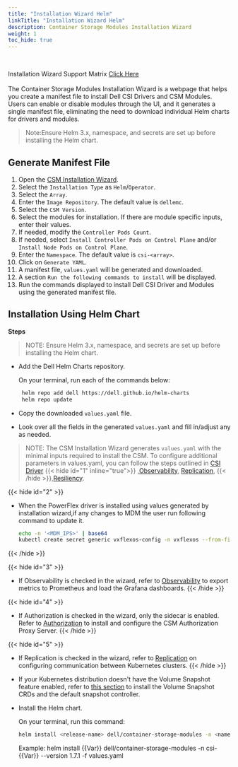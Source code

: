 ```yaml
---
title: "Installation Wizard Helm"
linkTitle: "Installation Wizard Helm"
description: Container Storage Modules Installation Wizard
weight: 1
toc_hide: true
---
```

<br>

Installation Wizard Support Matrix [Click Here](../../../../../supportmatrix/#installation-wizard-compatibility-matrix)
<br>
<br>
The Container Storage Modules Installation Wizard is a webpage that helps you create a manifest file to install Dell CSI Drivers and CSM Modules. Users can enable or disable modules through the UI, and it generates a single manifest file, eliminating the need to download individual Helm charts for drivers and modules.

>Note:Ensure Helm 3.x, namespace, and secrets are set up before installing the Helm chart.

## Generate Manifest File

1. Open the [CSM Installation Wizard](/csm-docs/v1/getting-started/installation/installationwizard/src/index.html).
2. Select the `Installation Type` as `Helm`/`Operator`.
3. Select the `Array`.
4. Enter the `Image Repository`. The default value is `dellemc`.
5. Select the `CSM Version`.
6. Select the modules for installation. If there are module specific inputs, enter their values.
7. If needed, modify the `Controller Pods Count`.
8. If needed, select `Install Controller Pods on Control Plane` and/or `Install Node Pods on Control Plane`.
9. Enter the `Namespace`. The default value is `csi-<array>`.
10. Click on `Generate YAML`.
11. A manifest file, `values.yaml` will be generated and downloaded.
12. A section `Run the following commands to install` will be displayed.
13. Run the commands displayed to install Dell CSI Driver and Modules using the generated manifest file.

## Installation Using Helm Chart

**Steps**

>NOTE: Ensure Helm 3.x, namespace, and secrets are set up before installing the Helm chart.

- Add the Dell Helm Charts repository.

    On your terminal, run each of the commands below:

    ```bash
     helm repo add dell https://dell.github.io/helm-charts
     helm repo update
    ```

- Copy the downloaded `values.yaml` file.

- Look over all the fields in the generated `values.yaml` and fill in/adjust any as needed.

>NOTE: The CSM Installation Wizard generates `values.yaml` with the minimal inputs required to install the CSM. To configure additional parameters in values.yaml, you can follow the steps outlined in [CSI Driver](../helm#install-driver) {{< hide id="1" inline="true">}} ,[Observability](../helm/csm-modules/observability), [Replication](../helm/csm-modules/replication/),  {{< /hide >}},[Resiliency](../helm/csm-modules/resiliency/).

{{< hide id="2" >}}
- When the PowerFlex driver is installed using values generated by installation wizard,if any changes to MDM the user run following command to update it.

    ```bash
    echo -n '<MDM_IPS>' | base64
    kubectl create secret generic vxflexos-config -n vxflexos --from-file=config=samples/config.yaml --from-literal=MDM='xx.xx.xx.xx,yy.yy.yy.yy&zz.zz.zz.zz'
    ```
{{< /hide >}}

{{< hide id="3" >}}
- If Observability is checked in the wizard, refer to [Observability](../helm/csm-modules/observability/postinstallation) to export metrics to Prometheus and load the Grafana dashboards.
{{< /hide >}}

{{< hide id="4" >}}
- If Authorization is checked in the wizard, only the sidecar is enabled. Refer to [Authorization](../helm/csm-modules/authorizationv2-0/) to install and configure the CSM Authorization Proxy Server.
{{< /hide >}}

{{< hide id="5" >}}
- If Replication is checked in the wizard, refer to [Replication](../helm/csm-modules/replication/#install-container-storage-module-replication-controller) on configuring communication between Kubernetes clusters.
{{< /hide >}}

- If your Kubernetes distribution doesn't have the Volume Snapshot feature enabled, refer to [this section](v1/concepts/snapshots) to install the Volume Snapshot CRDs and the default snapshot controller.

- Install the Helm chart.

    On your terminal, run this command:

    ```bash
    helm install <release-name> dell/container-storage-modules -n <namespace> --version <container-storage-module chart-version> -f <values.yaml location>
    ```
    Example: helm install {{Var}} dell/container-storage-modules -n csi-{{Var}} --version 1.7.1 -f values.yaml
